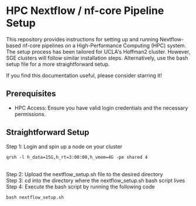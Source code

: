# HPC Nextflow / nf-core Pipeline Setup

This repository provides instructions for setting up and running Nextflow-based nf-core pipelines on a High-Performance Computing (HPC) system. The setup process has been tailored for UCLA's Hoffman2 cluster. However, SGE clusters will follow similar installation steps. Alternatively, use the bash setup file for a more straightforward setup.

If you find this documentation useful, please consider starring it!

## Prerequisites

- HPC Access: Ensure you have valid login credentials and the necessary permissions.


## Straightforward Setup
Step 1: Login and spin up a node on your cluster
```
qrsh -l h_data=15G,h_rt=3:00:00,h_vmem=4G -pe shared 4
```
<br />Step 2: Upload the nextflow_setup.sh file to the desired directory
<br />Step 3: cd into the directory where the nextflow_setup.sh bash script lives
<br />Step 4: Execute the bash script by running the following code
```
bash nextflow_setup.sh
```
